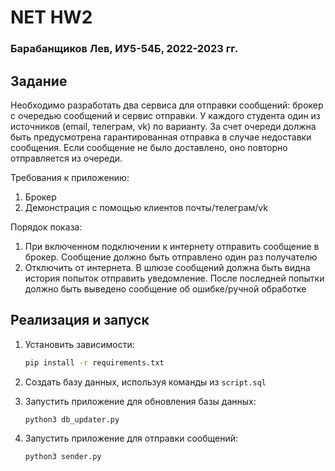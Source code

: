 # NET HW2

### Барабанщиков Лев, ИУ5-54Б, 2022-2023 гг.

## Задание

Необходимо разработать два сервиса для отправки сообщений: брокер с очередью сообщений и сервис отправки. У каждого
студента один из источников (email, телеграм, vk) по варианту. За счет очереди должна быть предусмотрена гарантированная
отправка в случае недоставки сообщения. Если сообщение не было доставлено, оно повторно отправляется из очереди.

Требования к приложению:

1. Брокер
2. Демонстрация с помощью клиентов почты/телеграм/vk

Порядок показа:

1. При включенном подключении к интернету отправить сообщение в брокер. Сообщение должно быть отправлено один раз
   получателю
2. Отключить от интернета. В шлюзе сообщений должна быть видна история попыток отправить уведомление. После последней
   попытки должно быть выведено сообщение об ошибке/ручной обработке

## Реализация и запуск

1. Установить зависимости:

   ```bash
   pip install -r requirements.txt
   ```
2. Создать базу данных, используя команды из `script.sql`

3. Запустить приложение для обновления базы данных:

   ```bash
   python3 db_updater.py
   ```

4. Запустить приложение для отправки сообщений:

   ```bash
   python3 sender.py
   ```
